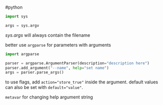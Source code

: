 #python 

```python
import sys

args = sys.argv
```

*sys.args* will always contain the filename

better use `argparse` for parameters with arguments

```python
import argparse

parser = argparse.ArgumentParser(description="description here")
parser.add_argument("--name", help="set name")
args = parser.parse_args()
```

to use flags, add `action="store_true"` inside the argument. default values can also be set with `default="value"`.

`metavar` for changing help argument string
